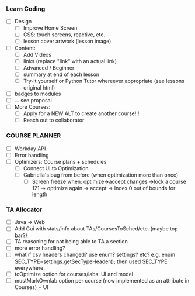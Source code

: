 ### Learn Coding
- [ ] Design
	- [ ] Improve Home Screen 
	- [ ] CSS: touch screens, reactive, etc.
	- [ ] lesson cover artwork (lesson image)
- [ ] Content: 
	- [ ] Add Videos 
	- [ ]  links (replace "link" with an actual link)
	- [ ] Advanced / Beginner
	- [ ] summary at end of each lesson
	- [ ] Try-it yourself or Python Tutor whereever appropriate (see lessons original html)
- [ ] badges to modules
- [ ] ... see proposal
- [ ] More Courses:
    - [ ] Apply for a NEW ALT to create another course!!!
    - [ ] Reach out to collaborator

### COURSE PLANNER
- [ ] Workday API
- [ ] Error handling
- [ ] Optimizers: Course plans + schedules
	- [ ] Connect UI to Optimization 
    - [ ] Gabriella's bug from before (when optimization more than once)
	    - [ ] Screen freeze when: optimize->accept changes ->lock a course 121 ->  optimize again -> accept -> Index 0 out of bounds for length 
### TA Allocator
- [ ] Java -> Web
- [ ] Add Gui with stats/info about TAs/CoursesToSched/etc. (maybe top bar?)
- [ ] TA reasoning for not being able to TA a section
- [ ] more error handling?
- [ ] what if csv headers changed? use enum? settings? etc? e.g. enum SEC_TYPE=settings.getSecTypeHeader(); then used SEC_TYPE everywhere.
- [ ] toOptimize option for courses/labs: UI and model
- [ ] mustMarkOwnlab option per course (now implemented as an attribute in Courses) + UI